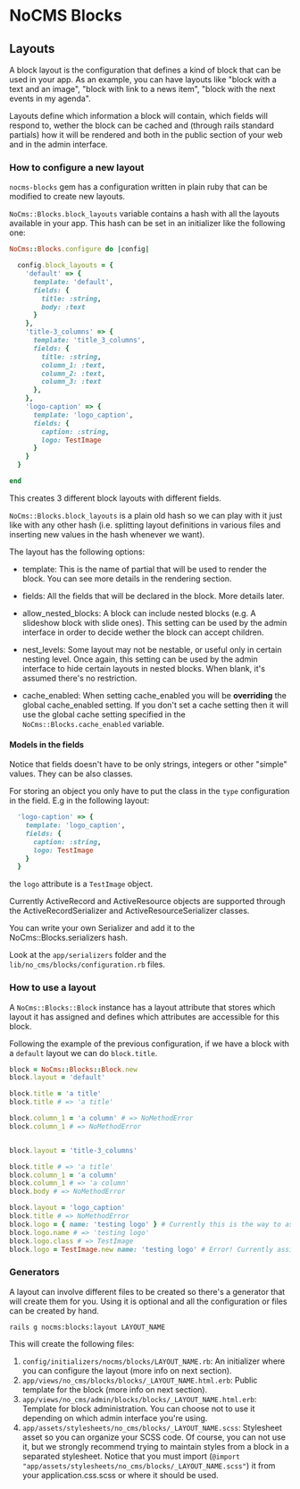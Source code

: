 # NoCMS Blocks

## Layouts

A block layout is the configuration that defines a kind of block that can be
used in your app. As an example, you can have layouts like "block with a text
and an image", "block with link to a news item", "block with the next events in
my agenda".

Layouts define which information a block will contain, which fields will respond
to, wether the block can be cached and (through rails standard partials) how it
will be rendered and both in the public section of your web and in the admin
interface.

### How to configure a new layout

`nocms-blocks` gem has a configuration written in plain ruby that can be
modified to create new layouts.


`NoCms::Blocks.block_layouts` variable contains a hash with all the layouts
available in your app. This hash can be set in an initializer like the following
one:

```ruby
NoCms::Blocks.configure do |config|

  config.block_layouts = {
    'default' => {
      template: 'default',
      fields: {
        title: :string,
        body: :text
      }
    },
    'title-3_columns' => {
      template: 'title_3_columns',
      fields: {
        title: :string,
        column_1: :text,
        column_2: :text,
        column_3: :text
      },
    },
    'logo-caption' => {
      template: 'logo_caption',
      fields: {
        caption: :string,
        logo: TestImage
      }
    }
  }

end
```

This creates 3 different block layouts with different fields.

`NoCms::Blocks.block_layouts` is a plain old hash so we can play with it just
like with any other hash (i.e. splitting layout definitions in various files and
inserting new values in the hash whenever we want).

The layout has the following options:

* template: This is the name of partial that will be used to render the block.
  You can see more details in the rendering section.

* fields: All the fields that will be declared in the block. More details later.

* allow_nested_blocks: A block can include nested blocks (e.g. A slideshow block
  with slide ones). This setting can be used by the admin interface in order to
  decide wether the block can accept children.

* nest_levels: Some layout may not be nestable, or useful only in certain
  nesting level. Once again, this setting can be used by the admin interface to
  hide certain layouts in nested blocks. When blank, it's assumed there's no
  restriction.

* cache_enabled: When setting cache_enabled you will be **overriding** the
  global cache_enabled setting. If you don't set a cache setting then it will
  use the global cache setting specified in the `NoCms::Blocks.cache_enabled`
  variable.

#### Models in the fields

Notice that fields doesn't have to be only strings, integers or other "simple"
values. They can be also classes.

For storing an object you only have to put the class in the `type` configuration
in the field. E.g in the following layout:

```ruby
  'logo-caption' => {
    template: 'logo_caption',
    fields: {
      caption: :string,
      logo: TestImage
    }
  }
```

the `logo` attribute is a `TestImage` object.

Currently ActiveRecord and ActiveResource objects are supported through the
ActiveRecordSerializer and ActiveResourceSerializer classes.

You can write your own Serializer and add it to the NoCms::Blocks.serializers
hash.

Look at the `app/serializers` folder and the
`lib/no_cms/blocks/configuration.rb` files.

### How to use a layout

A `NoCms::Blocks::Block` instance has a layout attribute that stores which
layout it has assigned and defines which attributes are accessible for this
block.

Following the example of the previous configuration, if we have a block with a
`default` layout we can do `block.title`.

```ruby
block = NoCms::Blocks::Block.new
block.layout = 'default'

block.title = 'a title'
block.title # => 'a title'

block.column_1 = 'a column' # => NoMethodError
block.column_1 # => NoMethodError


block.layout = 'title-3_columns'

block.title # => 'a title'
block.column_1 = 'a column'
block.column_1 # => 'a column'
block.body # => NoMethodError

block.layout = 'logo_caption'
block.title # => NoMethodError
block.logo = { name: 'testing logo' } # Currently this is the way to assign objects
block.logo.name # => 'testing logo'
block.logo.class # => TestImage
block.logo = TestImage.new name: 'testing logo' # Error! Currently assigning the object is not allowed :(
```

### Generators

A layout can involve different files to be created so there's a generator that
will create them for you. Using it is optional and all the configuration or
files can be created by hand.

```
rails g nocms:blocks:layout LAYOUT_NAME
```

This will create the following files:

1. `config/initializers/nocms/blocks/LAYOUT_NAME.rb`: An initializer where you
   can configure the layout (more info on next section).
2. `app/views/no_cms/blocks/blocks/_LAYOUT_NAME.html.erb`: Public template for
   the block (more info on next section).
3. `app/views/no_cms/admin/blocks/blocks/_LAYOUT_NAME.html.erb`: Template for
   block administration. You can choose not to use it depending on which admin
   interface you're using.
4. `app/assets/stylesheets/no_cms/blocks/_LAYOUT_NAME.scss`: Stylesheet asset so
   you can organize your SCSS code. Of course, you can not use it, but we
   strongly recommend trying to maintain styles from a block in a separated
   stylesheet. Notice that you must import (`@import
   "app/assets/stylesheets/no_cms/blocks/_LAYOUT_NAME.scss"`) it from your
   application.css.scss or where it should be used.
